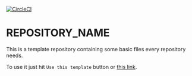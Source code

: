 <!--

    TODO:

    - Add the project to the CircleCI:
      https://circleci.com/setup-project/gh/giantswarm/REPOSITORY_NAME

    - Change the badge (with style=shield):
      https://circleci.com/gh/giantswarm/REPOSITORY_NAME/edit#badges
      If this is a private repository token with scope `status` will be needed.

    - Update CODEOWNERS file according to the needs for this project

    - Run `devctl replace -i "REPOSITORY_NAME" "$(basename $(git rev-parse --show-toplevel))" *.md`
      and commit your changes.

    - If the repository is public consider adding godoc badge. This should be
      the first badge separated with a single space.
      [![GoDoc](https://godoc.org/github.com/giantswarm/REPOSITORY_NAME?status.svg)](http://godoc.org/github.com/giantswarm/REPOSITORY_NAME)

-->
[![CircleCI](https://circleci.com/gh/giantswarm/template.svg?style=shield&circle-token=cbabd7d13186f190fca813db4f0c732b026f5f6c)](https://circleci.com/gh/giantswarm/template)

# REPOSITORY_NAME

This is a template repository containing some basic files every repository
needs.

To use it just hit `Use this template` button or [this
link][generate].

[generate]: https://github.com/giantswarm/template/generate
